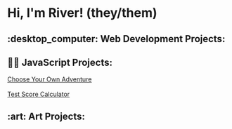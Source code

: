 <h1>Hi, I'm River! (they/them)</h1>

<h2>:desktop_computer: Web Development Projects:</h2>


<h2>👨‍💻 JavaScript Projects:</h2>

[Choose Your Own Adventure](https://github.com/riverb-creative/ChooseYourOwnAdventure) 
<br>
<br>
[Test Score Calculator](https://github.com/riverb-creative/TestScoreCalculator)


<h2>:art: Art Projects:</h2>


